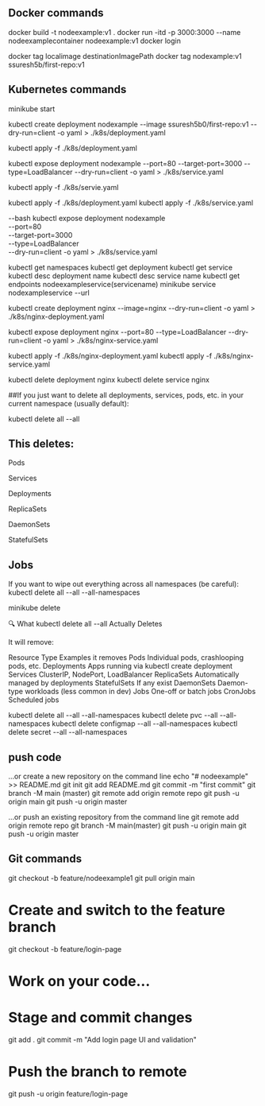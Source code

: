## Docker commands

docker build -t nodeexample:v1 .
docker run -itd -p 3000:3000 --name nodeexamplecontainer nodeexample:v1
docker login

docker tag localimage destinationImagePath
docker tag nodexample:v1 ssuresh5b/first-repo:v1

## Kubernetes commands

minikube start

kubectl create deployment nodexample --image ssuresh5b0/first-repo:v1 --dry-run=client -o yaml > ./k8s/deployment.yaml

kubectl apply -f ./k8s/deployment.yaml

kubectl expose deployment nodexample --port=80 --target-port=3000 --type=LoadBalancer --dry-run=client -o yaml > ./k8s/service.yaml

kubectl apply -f ./k8s/servie.yaml

kubectl apply -f ./k8s/deployment.yaml
kubectl apply -f ./k8s/service.yaml

--bash
kubectl expose deployment nodexample \
 --port=80 \
 --target-port=3000 \
 --type=LoadBalancer \
 --dry-run=client -o yaml > ./k8s/service.yaml

kubectl get namespaces
kubectl get deployment
kubectl get service
kubectl desc deployment name
kubectl desc service name
kubectl get endpoints nodeexampleservice(servicename)
minikube service nodexampleservice --url

kubectl create deployment nginx --image=nginx --dry-run=client -o yaml > ./k8s/nginx-deployment.yaml

kubectl expose deployment nginx --port=80 --type=LoadBalancer --dry-run=client -o yaml > ./k8s/nginx-service.yaml

kubectl apply -f ./k8s/nginx-deployment.yaml
kubectl apply -f ./k8s/nginx-service.yaml

kubectl delete deployment nginx
kubectl delete service nginx

##If you just want to delete all deployments, services, pods, etc. in your current namespace (usually default):

kubectl delete all --all

## This deletes:

Pods

Services

Deployments

ReplicaSets

DaemonSets

StatefulSets

## Jobs

If you want to wipe out everything across all namespaces (be careful):
kubectl delete all --all --all-namespaces

minikube delete

🔍 What kubectl delete all --all Actually Deletes

It will remove:

Resource Type Examples it removes
Pods Individual pods, crashlooping pods, etc.
Deployments Apps running via kubectl create deployment
Services ClusterIP, NodePort, LoadBalancer
ReplicaSets Automatically managed by deployments
StatefulSets If any exist
DaemonSets Daemon-type workloads (less common in dev)
Jobs One-off or batch jobs
CronJobs Scheduled jobs

kubectl delete all --all --all-namespaces
kubectl delete pvc --all --all-namespaces
kubectl delete configmap --all --all-namespaces
kubectl delete secret --all --all-namespaces

## push code

…or create a new repository on the command line
echo "# nodeexample" >> README.md
git init
git add README.md
git commit -m "first commit"
git branch -M main (master)
git remote add origin remote repo
git push -u origin main
git push -u origin master

…or push an existing repository from the command line
git remote add origin remote repo
git branch -M main(master)
git push -u origin main
git push -u origin master

## Git commands

git checkout -b feature/nodeexample1
git pull origin main

# Create and switch to the feature branch

git checkout -b feature/login-page

# Work on your code...

# Stage and commit changes

git add .
git commit -m "Add login page UI and validation"

# Push the branch to remote

git push -u origin feature/login-page
